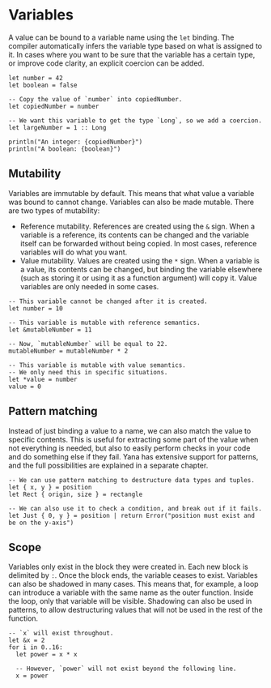 # Variables

A value can be bound to a variable name using the `let` binding.
The compiler automatically infers the variable type based on what is assigned to it.
In cases where you want to be sure that the variable has a certain type, or improve code clarity, an explicit coercion can be added.

```yana
let number = 42
let boolean = false

-- Copy the value of `number` into copiedNumber.
let copiedNumber = number

-- We want this variable to get the type `Long`, so we add a coercion.
let largeNumber = 1 :: Long

println("An integer: {copiedNumber}")
println("A boolean: {boolean}")
```

## Mutability

Variables are immutable by default. This means that what value a variable was bound to cannot change.
Variables can also be made mutable. There are two types of mutability:
 * Reference mutability. References are created using the `&` sign.
   When a variable is a reference, its contents can be changed and the variable itself can be forwarded without being copied.
   In most cases, reference variables will do what you want.
 * Value mutability. Values are created using the `*` sign.
   When a variable is a value, its contents can be changed, but binding the variable elsewhere (such as storing it or using it as a function argument) will copy it. Value variables are only needed in some cases.

```yana
-- This variable cannot be changed after it is created.
let number = 10

-- This variable is mutable with reference semantics.
let &mutableNumber = 11

-- Now, `mutableNumber` will be equal to 22.
mutableNumber = mutableNumber * 2

-- This variable is mutable with value semantics.
-- We only need this in specific situations.
let *value = number
value = 0
```

## Pattern matching

Instead of just binding a value to a name, we can also match the value to specific contents.
This is useful for extracting some part of the value when not everything is needed,
but also to easily perform checks in your code and do something else if they fail.
Yana has extensive support for patterns, and the full possibilities are explained in a separate chapter.

```yana
-- We can use pattern matching to destructure data types and tuples.
let { x, y } = position
let Rect { origin, size } = rectangle

-- We can also use it to check a condition, and break out if it fails.
let Just { 0, y } = position | return Error("position must exist and be on the y-axis")
```

## Scope

Variables only exist in the block they were created in. Each new block is delimited by `:`.
Once the block ends, the variable ceases to exist. Variables can also be shadowed in many cases. This means that, for example, a loop can introduce a variable with the same name as the outer function. Inside the loop, only that variable will be visible. Shadowing can also be used in patterns, to allow destructuring values that will not be used in the rest of the function.

```yana
-- `x` will exist throughout.
let &x = 2
for i in 0..16:
  let power = x * x

  -- However, `power` will not exist beyond the following line.
  x = power
```
